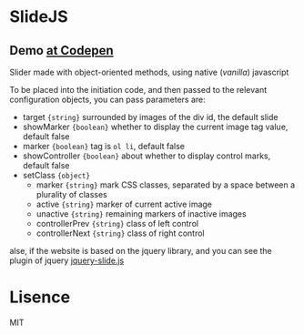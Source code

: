 # SlideJS

## Demo [at Codepen](http://codepen.io/atelierbram/pen/YXBKBg/)

Slider made with object-oriented methods, using native (_vanilla_) javascript

To be placed into the initiation code, and then passed to the relevant configuration objects, you can pass parameters are:

- target `{string}` surrounded by images of the div id, the default slide
- showMarker `{boolean}` whether to display the current image tag value, default false
- marker `{boolean}` tag is `ol li`, default false
- showController `{boolean}` about whether to display control marks, default false
- setClass `{object}`
  - marker `{string}` mark CSS classes, separated by a space between a plurality of classes
  - active `{string}` marker of current active image
  - unactive `{string}` remaining markers of inactive images
  - controllerPrev `{string}` class of left control
  - controllerNext `{string}` class of right control

alse, if the website is based on the jquery library, and you can see the plugin of jquery [jquery-slide.js](https://github.com/qingguoing/jquery-slide)

Lisence
===
MIT
